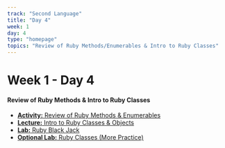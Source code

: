 ```yaml
---
track: "Second Language"
title: "Day 4"
week: 1
day: 4
type: "homepage"
topics: "Review of Ruby Methods/Enumerables & Intro to Ruby Classes"
---
```


# Week 1 - Day 4

#### Review of Ruby Methods & Intro to Ruby Classes 

- [**Activity:** Review of Ruby Methods & Enumerables](/second-language/week-1/day-4/lecture-materials/ruby-methods-and-enumerables)
- [**Lecture:** Intro  to Ruby Classes & Objects](/second-language/week-1/day-4/lecture-materials/ruby-classes)
- [**Lab:** Ruby Black Jack](/second-language/week-1/day-4/labs/ruby-blackjack)
- [**Optional Lab:** Ruby Classes (More Practice)](/second-language/week-1/day-4/labs/ruby-classes-lab)







